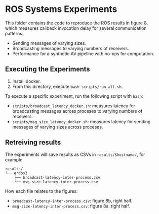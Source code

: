 # ROS Systems Experiments

This folder contains the code to reproduce the ROS results in figure 8,
which measures callback invocation delay for several communication patterns:

- Sending messages of varying sizes.
- Broadcasting messages to varying numbers of receivers.
- Performance for a synthetic AV pipeline with no-ops for computation.

## Executing the Experiments

1. Install docker.
2. From this directory, execute `bash scripts/run_all.sh`.

To execute a specific experiment, run the following script with `bash`:

- `scripts/broadcast_latency_docker.sh`: measures latency for
broadcasting messages across proceses to varying numbers of receivers.
- `scripts/msg_size_latency_docker.sh`: measures latency for
sending messages of varying sizes across proceses.

## Retreiving results

The experiments will save results as CSVs in `results/$hostname/`, for example:
```
results/
└── erdos3
    ├── broadcast-latency-inter-process.csv
    └── msg-size-latency-inter-process.csv
```

How each file relates to the figures:
- `broadcast-latency-inter-process.csv`: figure 8b, right half.
- `msg-size-latency-inter-process.csv`: figure 8a: right half.
